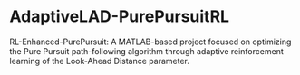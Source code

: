 # AdaptiveLAD-PurePursuitRL
RL-Enhanced-PurePursuit: A MATLAB-based project focused on optimizing the Pure Pursuit path-following algorithm through adaptive reinforcement learning of the Look-Ahead Distance parameter.
